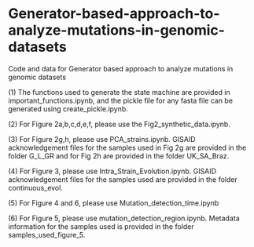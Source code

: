 # Generator-based-approach-to-analyze-mutations-in-genomic-datasets
Code and data for Generator based approach to analyze mutations in genomic datasets

(1) The functions used to generate the state machine are provided in important_functions.ipynb, and the pickle file for any fasta file can be generated using create_pickle.ipynb.

(2) For Figure 2a,b,c,d,e,f, please use the Fig2_synthetic_data.ipynb.

(3) For Figure 2g,h, please use PCA_strains.ipynb. GISAID acknowledgement files for the samples used in Fig 2g are provided in the folder G_L_GR and for Fig 2h are provided in the folder UK_SA_Braz.

(4) For Figure 3, please use Intra_Strain_Evolution.ipynb. GISAID acknowledgement files for the samples used are provided in the folder continuous_evol.

(5) For Figure 4 and 6, please use Mutation_detection_time.ipynb

(6) For Figure 5, please use mutation_detection_region.ipynb. Metadata information for the samples used is provided in the folder samples_used_figure_5.

 

